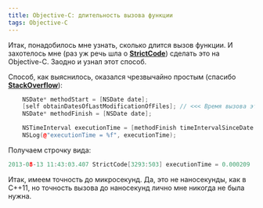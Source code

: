 ```yaml
---
title: Objective-C: длительность вызова функции
tags: Objective-C
---
```


Итак, понадобилось мне узнать, сколько длится вызов функции. И захотелось мне (раз уж речь шла о **<a href="http://strictcodeapp.com">StrictCode</a>**) сделать это на Objective-C. Заодно и узнал этот способ.

Способ, как выяснилось, оказался чрезвычайно простым (спасибо **<a href="http://stackoverflow.com/questions/2129794/iphone-objective-c-how-to-log-a-methods-execution-time-exactly-in-millisecond">StackOverflow</a>**):
```cpp
    NSDate* methodStart = [NSDate date];
    [self obtainDatesOfLastModificationOfFiles]; // <<< Время вызова этого метода...    
    NSDate* methodFinish = [NSDate date];

    NSTimeInterval executionTime = [methodFinish timeIntervalSinceDate: methodStart];
    NSLog(@"executionTime = %f", executionTime);
```

Получаем строчку вида:
```cpp
2013-08-13 11:43:03.407 StrictCode[3293:503] executionTime = 0.000209
```

Итак, имеем точность до микросекунд. Да, это не наносекунды, как в C++11, но точность вызова до наносекунд лично мне никогда не была нужна.
